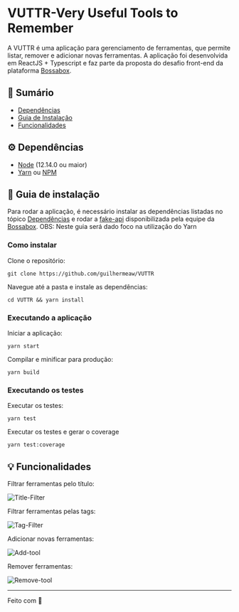 # VUTTR-Very Useful Tools to Remember

A VUTTR é uma aplicação para gerenciamento de ferramentas, que permite listar, remover e adicionar novas ferramentas. A aplicação foi desenvolvida em ReactJS + Typescript e faz parte da proposta do desafio front-end da plataforma [Bossabox](https://bossabox.com/).

## :book: Sumário

* [Dependências](https://github.com/guilhermeaw/VUTTR#gear-depend%C3%AAncias)
* [Guia de Instalação](https://github.com/guilhermeaw/VUTTR#rocket-guia-de-instala%C3%A7%C3%A3o)
* [Funcionalidades](https://github.com/guilhermeaw/VUTTR#bulb-funcionalidades)

## :gear: Dependências

* [Node](https://nodejs.org/en/) (12.14.0 ou maior)
* [Yarn](https://yarnpkg.com/pt-BR/) ou [NPM](https://www.npmjs.com/)

## :rocket: Guia de instalação

Para rodar a aplicação, é necessário instalar as dependências listadas no tópico [Dependências](https://github.com/guilhermeaw/VUTTR#gear-depend%C3%AAncias) e rodar a [fake-api](https://gitlab.com/bossabox/challenge-fake-api/tree/master) disponibilizada pela equipe da [Bossabox](https://bossabox.com/).
OBS: Neste guia será dado foco na utilização do Yarn

### Como instalar

Clone o repositório:
```
git clone https://github.com/guilhermeaw/VUTTR
```

Navegue até a pasta e instale as dependências:
```
cd VUTTR && yarn install
```

### Executando a aplicação

Iniciar a aplicação:
```
yarn start
```

Compilar e minificar para produção:
```
yarn build
```

### Executando os testes

Executar os testes:
```
yarn test
```

Executar os testes e gerar o coverage
```
yarn test:coverage
```

## :bulb: Funcionalidades

Filtrar ferramentas pelo título:

![Title-Filter](https://i.imgur.com/XnNFcx5.gif)

Filtrar ferramentas pelas tags:

![Tag-Filter](https://i.imgur.com/doUFjRv.gif)

Adicionar novas ferramentas:

![Add-tool](https://i.imgur.com/1Xlj5u4.gif)

Remover ferramentas:

![Remove-tool](https://i.imgur.com/fUj6Qc8.gif)

---

Feito com 🧡
